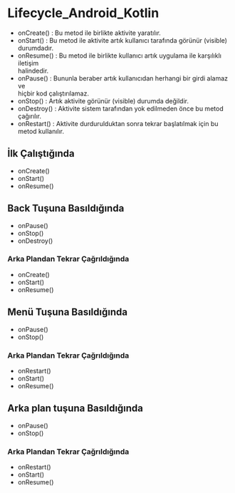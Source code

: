 # Lifecycle_Android_Kotlin

* onCreate()	: Bu	metod ile	birlikte	aktivite	yaratılır.
* onStart()	: Bu	metod ile	aktivite	artık	kullanıcı	tarafında	görünür	(visible)	
durumdadır.
* onResume()	: Bu	metod ile	birlikte	kullanıcı	artık	uygulama	ile	karşılıklı	iletişim	
halindedir.
* onPause()	: Bununla	beraber	artık	kullanıcıdan	herhangi	bir	girdi	alamaz	ve	
hiçbir	kod	çalıştırılamaz.
* onStop()	: Artık	aktivite	görünür	(visible)	durumda	değildir.
* onDestroy()	: Aktivite	sistem	tarafından	yok	edilmeden	önce	bu	metod çağırılır.
* onRestart()	: Aktivite	durdurulduktan	sonra	tekrar	başlatılmak	için	bu	metod
kullanılır.

## İlk Çalıştığında
* onCreate()
* onStart()
* onResume()

## Back	Tuşuna Basıldığında
* onPause()
* onStop()	
* onDestroy()

### Arka Plandan Tekrar Çağrıldığında
* onCreate()
* onStart()
* onResume()

## Menü Tuşuna Basıldığında
* onPause()
* onStop()

### Arka Plandan Tekrar Çağrıldığında
* onRestart()
* onStart()
* onResume()

## Arka plan tuşuna Basıldığında
* onPause()
* onStop()

### Arka Plandan Tekrar Çağrıldığında
* onRestart()
* onStart()
* onResume()
